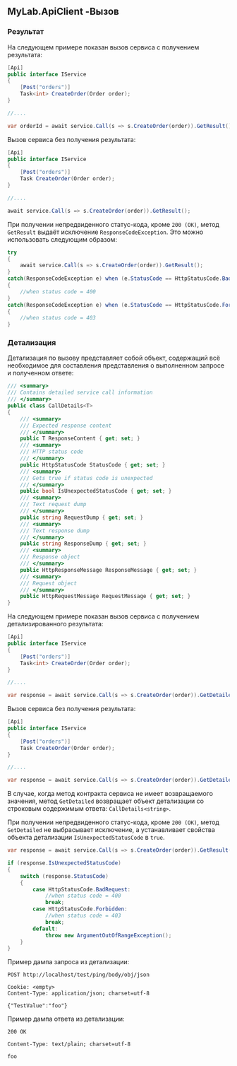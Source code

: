 ## MyLab.ApiClient -Вызов

### Результат

На следующем примере показан вызов сервиса с получением результата:

```C#
[Api]
public interface IService
{
    [Post("orders")]
    Task<int> CreateOrder(Order order);
}

//....

var orderId = await service.Call(s => s.CreateOrder(order)).GetResult();
```

Вызов сервиса без получения результата:

```C#
[Api]
public interface IService
{
    [Post("orders")]
    Task CreateOrder(Order order);
}

//....

await service.Call(s => s.CreateOrder(order)).GetResult();
```

При получении непредвиденного статус-кода, кроме `200 (OK)`, метод `GetResult` выдаёт исключение `ResponseCodeException`. Это можно использовать следующим образом:

```C#
try
{
    await service.Call(s => s.CreateOrder(order)).GetResult();
}
catch(ResponseCodeException e) when (e.StatusCode == HttpStatusCode.BadRequest)
{
    //when status code = 400 
}
catch(ResponseCodeException e) when (e.StatusCode == HttpStatusCode.Forbidden)
{
    //when status code = 403
}
```

### Детализация

Детализация по вызову представляет собой объект, содержащий всё необходимое для составления представления о выполненном запросе и полученном ответе:

```C#
/// <summary>
/// Contains detailed service call information
/// </summary>
public class CallDetails<T>
{
    /// <summary>
    /// Expected response content
    /// </summary>
    public T ResponseContent { get; set; }
    /// <summary>
    /// HTTP status code
    /// </summary>
    public HttpStatusCode StatusCode { get; set; }
    /// <summary>
    /// Gets true if status code is unexpected
    /// </summary>
    public bool IsUnexpectedStatusCode { get; set; }
    /// <summary>
    /// Text request dump
    /// </summary>
    public string RequestDump { get; set; }
    /// <summary>
    /// Text response dump
    /// </summary>
    public string ResponseDump { get; set; }
    /// <summary>
    /// Response object
    /// </summary>
    public HttpResponseMessage ResponseMessage { get; set; }
    /// <summary>
    /// Request object
    /// </summary>
    public HttpRequestMessage RequestMessage { get; set; }
}
```

На следующем примере показан вызов сервиса с получением детализированного результата:

```C#
[Api]
public interface IService
{
    [Post("orders")]
    Task<int> CreateOrder(Order order);
}

//....

var response = await service.Call(s => s.CreateOrder(order)).GetDetailed();
```

Вызов сервиса без получения результата:

```C#
[Api]
public interface IService
{
    [Post("orders")]
    Task CreateOrder(Order order);
}

//....

var response = await service.Call(s => s.CreateOrder(order)).GetDetailed();
```

В случае, когда метод контракта сервиса не имеет возвращаемого значения, метод `GetDetailed` возвращает объект детализации со строковым содержимым ответа: `CallDetails<string>`.

При получении непредвиденного статус-кода, кроме `200 (OK)`, метод `GetDetailed` не выбрасывает исключение, а устанавливает свойства объекта детализации `IsUnexpectedStatusCode` в `true`.

```C#
var response = await service.Call(s => s.CreateOrder(order)).GetResult();

if (response.IsUnexpectedStatusCode)
{
    switch (response.StatusCode)
    {
        case HttpStatusCode.BadRequest:
            //when status code = 400
            break;
        case HttpStatusCode.Forbidden:
            //when status code = 403
            break;
        default:
            throw new ArgumentOutOfRangeException();
    }
}
```

Пример дампа запроса из детализации:

```
POST http://localhost/test/ping/body/obj/json

Cookie: <empty>
Content-Type: application/json; charset=utf-8

{"TestValue":"foo"}
```

Пример дампа ответа из детализации:

```
200 OK

Content-Type: text/plain; charset=utf-8

foo
```

## 